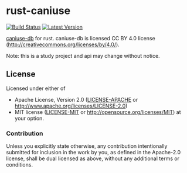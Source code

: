 # rust-caniuse
[![Build Status](https://travis-ci.org/kdy1/rust-caniuse.png?branch=master)](https://travis-ci.org/kdy1/rust-caniuse) [![Latest Version](https://img.shields.io/crates/v/caniuse-db.svg)](https://crates.io/crates/caniuse-db)

[caniuse-db](https://github.com/Fyrd/caniuse) for rust.
caniuse-db is licensed CC BY 4.0 license (http://creativecommons.org/licenses/by/4.0/).

Note: this is a study project and api may change without notice.

## License

Licensed under either of
 * Apache License, Version 2.0 ([LICENSE-APACHE](LICENSE-APACHE) or http://www.apache.org/licenses/LICENSE-2.0)
 * MIT license ([LICENSE-MIT](LICENSE-MIT) or http://opensource.org/licenses/MIT)
at your option.

### Contribution

Unless you explicitly state otherwise, any contribution intentionally submitted
for inclusion in the work by you, as defined in the Apache-2.0 license, shall be dual licensed as above, without any
additional terms or conditions.
